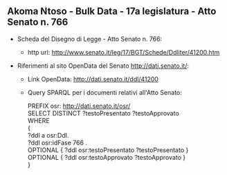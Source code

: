## Akoma Ntoso - Bulk Data - 17a legislatura - Atto Senato n. 766 ##

* Scheda del Disegno di Legge - Atto Senato n. 766:
	* http url: http://www.senato.it/leg/17/BGT/Schede/Ddliter/41200.htm

* Riferimenti al sito OpenData del Senato http://dati.senato.it/:
	* Link OpenData: http://dati.senato.it/ddl/41200
	* Query SPARQL per i documenti relativi all'Atto Senato:

        PREFIX osr: <http://dati.senato.it/osr/>  
		SELECT DISTINCT ?testoPresentato ?testoApprovato  
		WHERE  
		{  
		    ?ddl a osr:Ddl.  
		    ?ddl osr:idFase 766 .  
		    OPTIONAL { ?ddl osr:testoPresentato ?testoPresentato }  
		    OPTIONAL { ?ddl osr:testoApprovato ?testoApprovato }  
		}
		